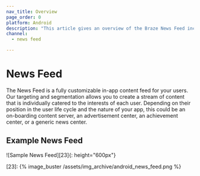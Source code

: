 ```yaml
---
nav_title: Overview
page_order: 0
platform: Android
description: "This article gives an overview of the Braze News Feed including examples."
channel:
  - news feed

---
```


# News Feed

The News Feed is a fully customizable in-app content feed for your users. Our targeting and segmentation allows you to create a stream of content that is individually catered to the interests of each user. Depending on their position in the user life cycle and the nature of your app, this could be an on-boarding content server, an advertisement center, an achievement center, or a generic news center.

## Example News Feed

![Sample News Feed][23]{: height="600px"}

[23]: {% image_buster /assets/img_archive/android_news_feed.png %}
